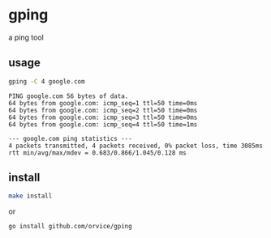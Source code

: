 # gping

a ping tool

## usage

```bash
gping -C 4 google.com
```

```
PING google.com 56 bytes of data.
64 bytes from google.com: icmp_seq=1 ttl=50 time=0ms
64 bytes from google.com: icmp_seq=2 ttl=50 time=0ms
64 bytes from google.com: icmp_seq=3 ttl=50 time=0ms
64 bytes from google.com: icmp_seq=4 ttl=50 time=1ms

--- google.com ping statistics ---
4 packets transmitted, 4 packets received, 0% packet loss, time 3085ms
rtt min/avg/max/mdev = 0.683/0.866/1.045/0.128 ms
```

## install
```bash
make install
```
or 

```bash
go install github.com/orvice/gping
```
